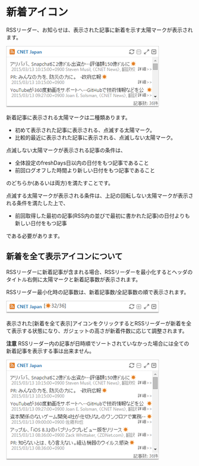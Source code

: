 # 新着アイコン

RSSリーダー、お知らせは、表示された記事に新着を示す太陽マークが表示されます。

![太陽マークの表示][The latest mark]

新着記事に表示される太陽マークは二種類あります。

* 初めて表示された記事に表示される、点滅する太陽マーク。
* 比較的最近に表示された記事に表示される、点滅しない太陽マーク。

点滅しない太陽マークが表示される記事の条件は、

* 全体設定のfreshDays日以内の日付をもつ記事であること
* 前回ログオフした時間より新しい日付をもつ記事であること

のどちらか(あるいは両方)を満たすことです。

点滅する太陽マークが表示される条件は、上記の回転しない太陽マークが表示される条件を満たした上で、

* 前回取得した最初の記事(RSS内の並びで最初に書かれた記事)の日付よりも新しい日付をもつ記事

である必要があります。


## 新着を全て表示アイコンについて

RSSリーダーに新着記事が含まれる場合、RSSリーダーを最小化するとヘッダのタイトル右側に太陽マークと新着記事数が表示されます。

RSSリーダー最小化時の記事数は、新着記事数/全記事数の順で表示されます。

![RSSリーダー最小化時の表示][Display of article count when the RSS Reader is minimized]

表示された[新着を全て表示]アイコンをクリックするとRSSリーダーが新着を全て表示する状態になり、ガジェットの高さが新着件数に応じて調整されます。

**注意** RSSリーダー内の記事が日時順でソートされていなかった場合には全ての新着記事を表示する事は出来ません。

![全ての新着記事][All new arrival articles]


[The latest mark]: images/etc/new-arrival-icons-1.png "太陽マークの表示"
[Display of article count when the RSS Reader is minimized]: images/etc/new-arrival-icons-2.png "RSSリーダー最小化時の表示"
[All new arrival articles]: images/etc/new-arrival-icons-3.png "全ての新着記事"
